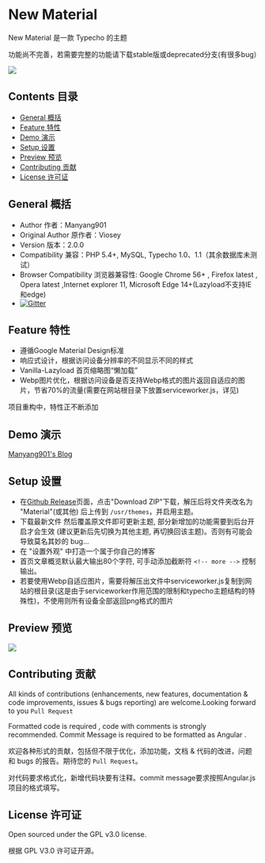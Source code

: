 # New Material 

New Material 是一款 Typecho 的主题

功能尚不完善，若需要完整的功能请下载stable版或deprecated分支(有很多bug）

![](https://ww2.sinaimg.cn/large/a15b4afegy1fof5zmd07rj20uk0i20zl.jpg)

## Contents 目录

- [General 概括](#general-概括)
- [Feature 特性](#feature-特性)
- [Demo 演示](#demo-演示)
- [Setup 设置](#setup-设置)
- [Preview 预览](#preview-预览)
- [Contributing 贡献](#contributing-贡献)
- [License 许可证](#license-许可证)


## General 概括

- Author 作者：Manyang901
- Original Author 原作者：Viosey
- Version 版本：2.0.0
- Compatibility 兼容：PHP 5.4+, MySQL, Typecho 1.0、1.1（其余数据库未测试）
- Browser Compatibility 浏览器兼容性: Google Chrome 56+ , Firefox latest , Opera latest ,Internet explorer 11, Microsoft Edge 14+(Lazyload不支持IE和edge)
- [![Gitter](https://img.shields.io/gitter/room/material-theme/typecho.svg?style=flat-square)](https://gitter.im/material-theme/typecho?utm_source=share-link&utm_medium=link&utm_campaign=share-link)

## Feature 特性

- 遵循Google Material Design标准
- 响应式设计，根据访问设备分辨率的不同显示不同的样式
- Vanilla-Lazyload 首页缩略图“懒加载”
- Webp图片优化，根据访问设备是否支持Webp格式的图片返回自适应的图片，节省70%的流量(需要在网站根目录下放置serviceworker.js，详见)


项目重构中，特性正不断添加

## Demo 演示

[Manyang901's Blog](https://blog.kucloud.win)

## Setup 设置

- 在[Github Release](https://github.com/manyang901/material/releases)页面，点击"Download ZIP"下载，解压后将文件夹改名为 "Material"(或其他) 后上传到 `/usr/themes`，并启用主题。
- 下载最新文件 然后覆盖原文件即可更新主题, 部分新增加的功能需要到后台开启才会生效 (建议更新后先切换为其他主题, 再切换回该主题)。否则有可能会导致莫名其妙的 bug...
- 在 "设置外观" 中打造一个属于你自己的博客
- 首页文章概览默认最大输出80个字符, 可手动添加截断符 `<!-- more -->` 控制输出。
- 若要使用Webp自适应图片，需要将解压出文件中serviceworker.js复制到网站的根目录(这是由于serviceworker作用范围的限制和typecho主题结构的特殊性)，不使用则所有设备全部返回png格式的图片

## Preview 预览

![](https://ww2.sinaimg.cn/large/a15b4afegy1fof6j1mfrgj20xe0otdiu.jpg)

## Contributing 贡献

All kinds of contributions (enhancements, new features, documentation & code improvements, issues & bugs reporting) are welcome.Looking forward to you `Pull Request`

Formatted code is required , code with comments is strongly recommended. Commit Message is required to be formatted as Angular .

欢迎各种形式的贡献，包括但不限于优化，添加功能，文档 & 代码的改进，问题和 bugs 的报告。期待您的 `Pull Request`。

对代码要求格式化，新增代码块要有注释。commit message要求按照Angular.js项目的格式填写。


## License 许可证

Open sourced under the GPL v3.0 license.

根据 GPL V3.0 许可证开源。